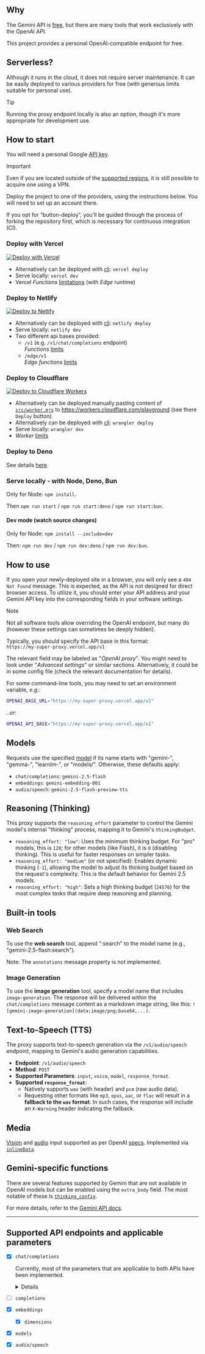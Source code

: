 ## Why

The Gemini API is [free](https://ai.google.dev/pricing "limits applied!"),
but there are many tools that work exclusively with the OpenAI API.

This project provides a personal OpenAI-compatible endpoint for free.


## Serverless?

Although it runs in the cloud, it does not require server maintenance.
It can be easily deployed to various providers for free
(with generous limits suitable for personal use).

> [!TIP]
> Running the proxy endpoint locally is also an option,
> though it's more appropriate for development use.


## How to start

You will need a personal Google [API key](https://makersuite.google.com/app/apikey).

> [!IMPORTANT]
> Even if you are located outside of the [supported regions](https://ai.google.dev/gemini-api/docs/available-regions#available_regions),
> it is still possible to acquire one using a VPN.

Deploy the project to one of the providers, using the instructions below.
You will need to set up an account there.

If you opt for “button-deploy”, you'll be guided through the process of forking the repository first,
which is necessary for continuous integration (CI).


### Deploy with Vercel

 [![Deploy with Vercel](https://vercel.com/button)](https://vercel.com/new/clone?repository-url=https://github.com/PublicAffairs/openai-gemini&repository-name=my-openai-gemini)
- Alternatively can be deployed with [cli](https://vercel.com/docs/cli):
  `vercel deploy`
- Serve locally: `vercel dev`
- Vercel _Functions_ [limitations](https://vercel.com/docs/functions/limitations) (with _Edge_ runtime)


### Deploy to Netlify

[![Deploy to Netlify](https://www.netlify.com/img/deploy/button.svg)](https://app.netlify.com/start/deploy?repository=https://github.com/PublicAffairs/openai-gemini&integrationName=integrationName&integrationSlug=integrationSlug&integrationDescription=integrationDescription)
- Alternatively can be deployed with [cli](https://docs.netlify.com/cli/get-started/):
  `netlify deploy`
- Serve locally: `netlify dev`
- Two different api bases provided:
  - `/v1` (e.g. `/v1/chat/completions` endpoint)  
    _Functions_ [limits](https://docs.netlify.com/functions/get-started/?fn-language=js#synchronous-function-2)
  - `/edge/v1`  
    _Edge functions_ [limits](https://docs.netlify.com/edge-functions/limits/)


### Deploy to Cloudflare

[![Deploy to Cloudflare Workers](https://deploy.workers.cloudflare.com/button)](https://deploy.workers.cloudflare.com/?url=https://github.com/PublicAffairs/openai-gemini)
- Alternatively can be deployed manually pasting content of [`src/worker.mjs`](src/worker.mjs)
  to https://workers.cloudflare.com/playground (see there `Deploy` button).
- Alternatively can be deployed with [cli](https://developers.cloudflare.com/workers/wrangler/):
  `wrangler deploy`
- Serve locally: `wrangler dev`
- _Worker_ [limits](https://developers.cloudflare.com/workers/platform/limits/#worker-limits)


### Deploy to Deno

See details [here](https://github.com/PublicAffairs/openai-gemini/discussions/19).


### Serve locally - with Node, Deno, Bun

Only for Node: `npm install`.

Then `npm run start` / `npm run start:deno` / `npm run start:bun`.


#### Dev mode (watch source changes)

Only for Node: `npm install --include=dev`

Then: `npm run dev` / `npm run dev:deno` / `npm run dev:bun`.


## How to use
If you open your newly-deployed site in a browser, you will only see a `404 Not Found` message. This is expected, as the API is not designed for direct browser access.
To utilize it, you should enter your API address and your Gemini API key into the corresponding fields in your software settings.

> [!NOTE]
> Not all software tools allow overriding the OpenAI endpoint, but many do
> (however these settings can sometimes be deeply hidden).

Typically, you should specify the API base in this format:  
`https://my-super-proxy.vercel.app/v1`

The relevant field may be labeled as "_OpenAI proxy_".
You might need to look under "_Advanced settings_" or similar sections.
Alternatively, it could be in some config file (check the relevant documentation for details).

For some command-line tools, you may need to set an environment variable, _e.g._:
```sh
OPENAI_BASE_URL="https://my-super-proxy.vercel.app/v1"
```
_..or_:
```sh
OPENAI_API_BASE="https://my-super-proxy.vercel.app/v1"
```


## Models

Requests use the specified [model] if its name starts with "gemini-", "gemma-", "learnlm-", 
or "models/". Otherwise, these defaults apply:

- `chat/completions`: `gemini-2.5-flash`
- `embeddings`: `gemini-embedding-001`
- `audio/speech`: `gemini-2.5-flash-preview-tts`

[model]: https://ai.google.dev/gemini-api/docs/models#model-variations

## Reasoning (Thinking)

This proxy supports the `reasoning_effort` parameter to control the Gemini model's internal "thinking" process, mapping it to Gemini's `thinkingBudget`.

- `reasoning_effort: "low"`: Uses the minimum thinking budget. For "pro" models, this is `128`; for other models (like Flash), it is `0` (disabling thinking). This is useful for faster responses on simpler tasks.
- `reasoning_effort: "medium"` (or not specified): Enables dynamic thinking (`-1`), allowing the model to adjust its thinking budget based on the request's complexity. This is the default behavior for Gemini 2.5 models.
- `reasoning_effort: "high"`: Sets a high thinking budget (`24576`) for the most complex tasks that require deep reasoning and planning.

## Built-in tools

### Web Search
To use the **web search** tool, append ":search" to the model name
(e.g., "gemini-2.5-flash:search").

Note: The `annotations` message property is not implemented.

### Image Generation
To use the **image generation** tool, specify a model name that includes `image-generation`. The response will be delivered within the `chat/completions` message content as a markdown image string, like this: `![gemini-image-generation](data:image/png;base64,...)`.

## Text-to-Speech (TTS)

The proxy supports text-to-speech generation via the `/v1/audio/speech` endpoint, mapping to Gemini's audio generation capabilities.

- **Endpoint**: `/v1/audio/speech`
- **Method**: `POST`
- **Supported Parameters**: `input`, `voice`, `model`, `response_format`.
- **Supported `response_format`**: 
    - Natively supports `wav` (with header) and `pcm` (raw audio data).
    - Requesting other formats like `mp3`, `opus`, `aac`, or `flac` will result in a **fallback to the `wav` format**. In such cases, the response will include an `X-Warning` header indicating the fallback.

## Media

[Vision] and [audio] input supported as per OpenAI [specs].
Implemented via [`inlineData`](https://ai.google.dev/api/caching#Part).

[vision]: https://platform.openai.com/docs/guides/images-vision?api-mode=chat&format=url#giving-a-model-images-as-input
[audio]: https://platform.openai.com/docs/guides/audio?example=audio-in&lang=curl#add-audio-to-your-existing-application
[specs]: https://platform.openai.com/docs/api-reference/chat/create


## Gemini-specific functions

There are several features supported by Gemini that are not available in OpenAI models
but can be enabled using the `extra_body` field.
The most notable of these is [`thinking_config`](https://ai.google.dev/gemini-api/docs/openai#thinking).

For more details, refer to the [Gemini API docs](https://ai.google.dev/gemini-api/docs/openai#extra-body).

---

## Supported API endpoints and applicable parameters

- [x] `chat/completions`

  Currently, most of the parameters that are applicable to both APIs have been implemented.
  <details>

  - [x] `messages`
      - [x] `content`
      - [x] `role`
          - [x] "system" (=>`system_instruction`)
          - [x] "user"
          - [x] "assistant"
          - [x] "tool"
      - [ ] `name`
      - [x] `tool_calls`
  - [x] `model`
  - [x] `frequency_penalty`
  - [ ] `logit_bias`
  - [ ] `logprobs`
  - [ ] `top_logprobs`
  - [x] `max_tokens`, `max_completion_tokens`
  - [x] `n` (`candidateCount` <8, not for streaming)
  - [x] `presence_penalty`
  - [x] `reasoning_effort`
  - [x] `response_format`
      - [x] "json_object"
      - [x] "json_schema" (a select subset of an OpenAPI 3.0 schema object)
      - [x] "text"
  - [x] `seed`
  - [x] `stop`: string|array (`stopSequences` [1,5])
  - [x] `stream`
  - [x] `stream_options`
      - [x] `include_usage`
  - [x] `temperature` (0.0..2.0 for OpenAI, but Gemini supports up to infinity)
  - [x] `top_p`
  - [x] `tools`
  - [x] `tool_choice`
  - [ ] `parallel_tool_calls` (is always active in Gemini)
  - [x] [`extra_body`](#gemini-specific-functions)

  </details>
- [ ] `completions`
- [x] `embeddings`
  - [x] `dimensions`
- [x] `models`
- [x] `audio/speech`